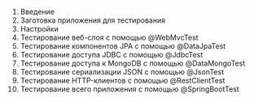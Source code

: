 1. Введение
2.	Заготовка приложения для тестирования
3.	Настройки
4.	Тестирование веб-слоя с помощью @WebMvcTest
5.	Тестирование компонентов JPA с помощью @DataJpaTest
6.	Тестирование доступа JDBC с помощью @JdbcTest
7.	Тестирование доступа к MongoDB с помощью @DataMongoTest
8.	Тестирование сериализации JSON с помощью @JsonTest
9.	Тестирование HTTP-клиентов с помощью @RestClientTest
10.	Тестирование всего приложения с помощью @SpringBootTest 
